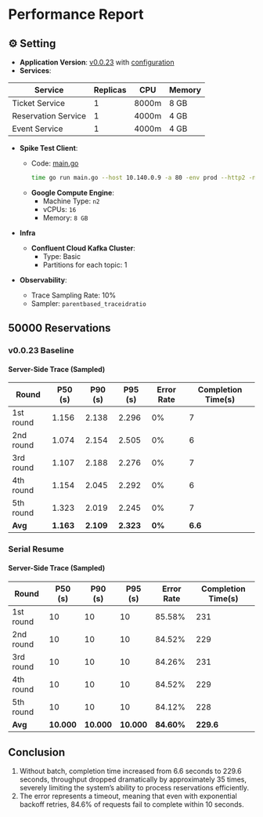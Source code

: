 # Performance Report

## ⚙️ Setting
* **Application Version**: [v0.0.23](https://github.com/tall15421542-lab/ticket-master/tree/v0.0.23) with [configuration](https://github.com/tall15421542-lab/ticket-master/tree/main/deployment/k8s-configs/overlays/1-instance-perf-v.0.0.23.no.batch/appConfig)
* **Services**:

| Service             | Replicas | CPU   | Memory |
|---------------------|----------|-------|--------|
| Ticket Service      | 1        | 8000m | 8 GB  |
| Reservation Service | 1        | 4000m | 4 GB   |
| Event Service       | 1        | 4000m | 4 GB   |

* **Spike Test Client**:
  * Code: [main.go](https://github.com/tall15421542-lab/ticket-master/blob/v0.0.23/scripts/perf/go-client/main.go)  
    ```bash
    time go run main.go --host 10.140.0.9 -a 80 -env prod --http2 -n 50000
    ```
  * **Google Compute Engine**:
    * Machine Type: `n2`
    * vCPUs: `16`
    * Memory: `8 GB`
* **Infra**
  * **Confluent Cloud Kafka Cluster**:
    * Type: Basic
    * Partitions for each topic: 1

* **Observability**:
  * Trace Sampling Rate: 10%
  * Sampler: `parentbased_traceidratio`

## 50000 Reservations
### v0.0.23 Baseline
#### Server-Side Trace (Sampled)
| Round     | P50 (s) | P90 (s) | P95 (s) | Error Rate | Completion Time(s) |
|-----------|---------|---------|---------|------------|--------------------|
| 1st round | 1.156   | 2.138   | 2.296   | 0%         | 7                  |
| 2nd round | 1.074   | 2.154   | 2.505   | 0%         | 6                  |
| 3rd round | 1.107   | 2.188   | 2.276   | 0%         | 7                  |
| 4th round | 1.154   | 2.045   | 2.292   | 0%         | 6                  |
| 5th round | 1.323   | 2.019   | 2.245   | 0%         | 7                  |
| **Avg**   | **1.163** | **2.109** | **2.323** | **0%**     | **6.6**              |

### Serial Resume
#### Server-Side Trace (Sampled)
| Round     | P50 (s) | P90 (s) | P95 (s) | Error Rate | Completion Time(s) |
|-----------|---------|---------|---------|------------|--------------------|
| 1st round | 10      | 10      | 10      | 85.58%     | 231                |
| 2nd round | 10      | 10      | 10      | 84.52%     | 229                |
| 3rd round | 10      | 10      | 10      | 84.26%     | 231                |
| 4th round | 10      | 10      | 10      | 84.52%     | 229                |
| 5th round | 10      | 10      | 10      | 84.12%     | 228                |
| **Avg**   | **10.000** | **10.000** | **10.000** | **84.60%** | **229.6**            |

## Conclusion
1. Without batch, completion time increased from 6.6 seconds to 229.6 seconds, throughput dropped dramatically by approximately 35 times, severely limiting the system’s ability to process reservations efficiently.
2. The error represents a timeout, meaning that even with exponential backoff retries, 84.6% of requests fail to complete within 10 seconds.
